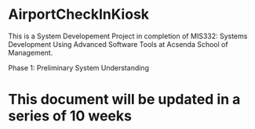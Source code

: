 # AirportCheckInKiosk

This is a System Developement Project in completion of MIS332: Systems Development Using Advanced Software Tools at Acsenda School of Management.

Phase 1: Preliminary System Understanding

# This document will be updated in a series of 10 weeks
